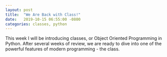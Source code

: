 ```yaml
---
layout: post
title:  "We Are Back with Class!"
date:   2019-10-15 06:55:00 -0800
categories: classes, python
---
```

This week I will be introducing classes, or Object Oriented Programming in Python.  After several weeks of review, we are ready to dive into one of the powerful features of modern programming - the class.